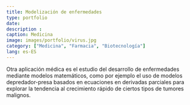 ```yaml
---
title: Modelización de enfermedades
type: portfolio
date: 
description : 
caption: Medicina
image: images/portfolio/virus.jpg
category: ["Medicina", "Farmacia", "Biotecnología"]
lang: es-ES
---
```


Otra aplicación médica es el estudio del desarrollo de enfermedades mediante modelos matemáticos, como por ejemplo el uso de modelos depredador-presa basados en ecuaciones en derivadas parciales para explorar la tendencia al crecimiento rápido de ciertos tipos de tumores malignos.  


